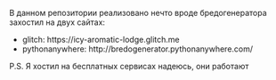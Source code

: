 <p>
В данном репозитории реализовано нечто вроде бредогенератора<br>
захостил на двух сайтах:
<ul>
 <li>glitch: https://icy-aromatic-lodge.glitch.me</li>
 <li>pythonanywhere: http://bredogenerator.pythonanywhere.com/</li>
</ul>

<p>P.S. Я хостил на бесплатных сервисах надеюсь, они работают</p>
